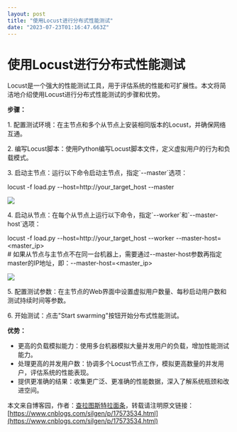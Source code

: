 ```yaml
---
layout: post
title: "使用Locust进行分布式性能测试"
date: "2023-07-23T01:16:47.663Z"
---
```

使用Locust进行分布式性能测试
=================

Locust是一个强大的性能测试工具，用于评估系统的性能和可扩展性。本文将简洁地介绍使用Locust进行分布式性能测试的步骤和优势。

**步骤：**

1\. 配置测试环境：在主节点和多个从节点上安装相同版本的Locust，并确保网络互通。

2\. 编写Locust脚本：使用Python编写Locust脚本文件，定义虚拟用户的行为和负载模式。

3\. 启动主节点：运行以下命令启动主节点，指定\`--master\`选项：

locust -f load.py --host=http://your\_target\_host --master

![](https://img2023.cnblogs.com/blog/2110935/202307/2110935-20230722160034815-1671580055.png)

4\. 启动从节点：在每个从节点上运行以下命令，指定\`--worker\`和\`--master-host\`选项：

locust -f load.py --host=http://your\_target\_host --worker --master-host=<master\_ip>  
\# 如果从节点与主节点不在同一台机器上，需要通过--master-host参数再指定master的IP地址，即：--master-host=<master\_ip>

![](https://img2023.cnblogs.com/blog/2110935/202307/2110935-20230722160126054-1912558653.png)

5\. 配置测试参数：在主节点的Web界面中设置虚拟用户数量、每秒启动用户数和测试持续时间等参数。

6\. 开始测试：点击"Start swarming"按钮开始分布式性能测试。

**优势：**

*   更高的负载模拟能力：使用多台机器模拟大量并发用户的负载，增加性能测试能力。
*   处理更高的并发用户数：协调多个Locust节点工作，模拟更高数量的并发用户，评估系统的性能表现。
*   提供更准确的结果：收集更广泛、更准确的性能数据，深入了解系统瓶颈和改进空间。

本文来自博客园，作者：[查拉图斯特拉面条](https://www.cnblogs.com/silgen/)，转载请注明原文链接：[https://www.cnblogs.com/silgen/p/17573534.html](https://www.cnblogs.com/silgen/p/17573534.html)